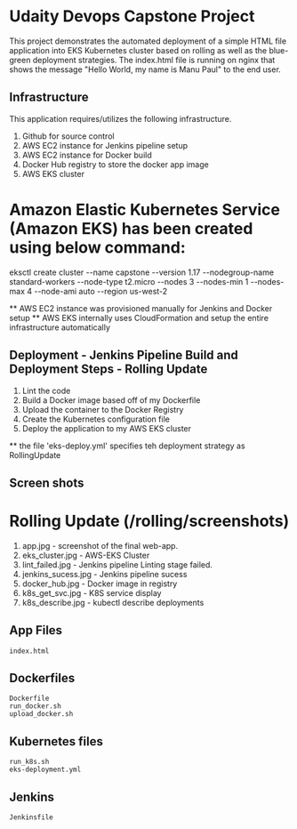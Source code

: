 
# Udaity Devops Capstone Project
This project demonstrates the automated deployment of a simple HTML file application into EKS Kubernetes cluster based on rolling as well as the blue-green deployment strategies. 
The index.html file is running on nginx that shows the message "Hello World, my name is Manu Paul" to the end user.

## Infrastructure
This application requires/utilizes the following infrastructure.
1. Github for source control
2. AWS EC2 instance for Jenkins pipeline setup
3. AWS EC2 instance for Docker build
4. Docker Hub registry to store the docker app image
5. AWS EKS cluster

# Amazon Elastic Kubernetes Service (Amazon EKS) has been created using below command:
eksctl create cluster --name capstone --version 1.17 --nodegroup-name standard-workers --node-type t2.micro --nodes 3 --nodes-min 1 --nodes-max 4 --node-ami auto --region us-west-2

** AWS EC2 instance was provisioned manually for Jenkins and Docker setup
** AWS EKS internally uses CloudFormation and setup the entire infrastructure automatically 

## Deployment - Jenkins Pipeline Build and Deployment Steps - Rolling Update
1. Lint the code
2. Build a Docker image based off of my Dockerfile
3. Upload the container to the Docker Registry
4. Create the Kubernetes configuration file
5. Deploy the application to my AWS EKS cluster

** the file 'eks-deploy.yml' specifies teh deployment strategy as RollingUpdate

## Screen shots 
# Rolling Update (/rolling/screenshots)
1. app.jpg - screenshot of the final web-app.
2. eks_cluster.jpg - AWS-EKS Cluster
3. lint_failed.jpg - Jenkins pipeline Linting stage failed.
4. jenkins_sucess.jpg - Jenkins pipeline sucess
5. docker_hub.jpg - Docker image in registry
6. k8s_get_svc.jpg - K8S service display
7. k8s_describe.jpg - kubectl describe deployments

## App Files
	index.html
## Dockerfiles
	Dockerfile
	run_docker.sh
    upload_docker.sh
## Kubernetes files
	run_k8s.sh
	eks-deployment.yml
## Jenkins 
	Jenkinsfile
